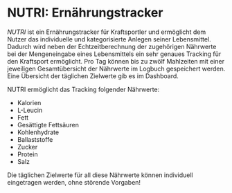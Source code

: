 # NUTRI: Ernährungstracker

*NUTRI* ist ein Ernährungstracker für Kraftsportler und ermöglicht dem Nutzer das individuelle und kategorisierte Anlegen seiner Lebensmittel. Dadurch wird neben der Echtzeitberechnung der zugehörigen Nährwerte bei der Mengeneingabe eines Lebensmittels ein sehr genaues Tracking für den Kraftsport ermöglicht.
Pro Tag können bis zu zwölf Mahlzeiten mit einer jeweiligen Gesamtübersicht der Nährwerte im Logbuch gespeichert werden.
Eine Übersicht der täglichen Zielwerte gib es im Dashboard.


NUTRI ermöglicht das Tracking folgender Nährwerte:
- Kalorien
- L-Leucin
- Fett
- Gesättigte Fettsäuren
- Kohlenhydrate
- Ballaststoffe
- Zucker
- Protein
- Salz

Die täglichen Zielwerte für all diese Nährwerte können individuell eingetragen werden, ohne störende Vorgaben!

